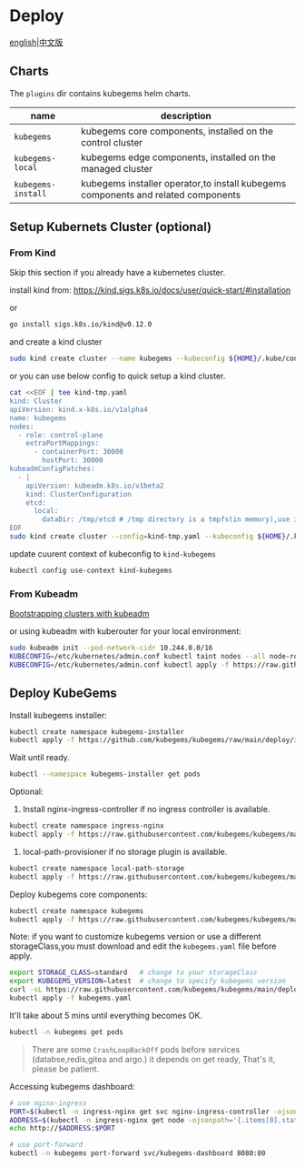 # Deploy

[english](README.md)|[中文版](README-zh.md)

## Charts

The `plugins` dir contains kubegems helm charts.

| name               | description                                                                       |
| ------------------ | --------------------------------------------------------------------------------- |
| `kubegems`         | kubegems core components, installed on the control cluster                        |
| `kubegems-local`   | kubegems edge components, installed on the managed cluster                        |
| `kubegems-install` | kubegems installer operator,to install kubegems components and related components |

## Setup Kubernets Cluster (optional)

### From Kind

Skip this section if you already have a kubernetes cluster.

install kind from: <https://kind.sigs.k8s.io/docs/user/quick-start/#installation>

or

```sh
go install sigs.k8s.io/kind@v0.12.0
```

and create a kind cluster

```sh
sudo kind create cluster --name kubegems --kubeconfig ${HOME}/.kube/config
```

or you can use below config to quick setup a kind cluster.

```sh
cat <<EOF | tee kind-tmp.yaml
kind: Cluster
apiVersion: kind.x-k8s.io/v1alpha4
name: kubegems
nodes:
  - role: control-plane
    extraPortMappings:
      - containerPort: 30000
        hostPort: 30000
kubeadmConfigPatches:
  - |
    apiVersion: kubeadm.k8s.io/v1beta2
    kind: ClusterConfiguration
    etcd:
      local:
        dataDir: /tmp/etcd # /tmp directory is a tmpfs(in memory),use it for speeding up etcd and lower disk IO.
EOF
sudo kind create cluster --config=kind-tmp.yaml --kubeconfig ${HOME}/.kube/config
```

update cuurent context of kubeconfig to `kind-kubegems`

```sh
kubectl config use-context kind-kubegems
```

### From Kubeadm

[Bootstrapping clusters with kubeadm](https://kubernetes.io/docs/setup/production-environment/tools/kubeadm/)

or using kubeadm with kuberouter for your local environment:

```sh
sudo kubeadm init --pod-network-cidr 10.244.0.0/16
KUBECONFIG=/etc/kubernetes/admin.conf kubectl taint nodes --all node-role.kubernetes.io/master-
KUBECONFIG=/etc/kubernetes/admin.conf kubectl apply -f https://raw.githubusercontent.com/cloudnativelabs/kube-router/master/daemonset/kubeadm-kuberouter.yaml
```

## Deploy KubeGems

Install kubegems installer:

```sh
kubectl create namespace kubegems-installer
kubectl apply -f https://github.com/kubegems/kubegems/raw/main/deploy/installer.yaml
```

Wait until ready.

```sh
kubectl --namespace kubegems-installer get pods
```

Optional:

1. Install nginx-ingress-controller if no ingress controller is available.

  ```sh
  kubectl create namespace ingress-nginx
  kubectl apply -f https://raw.githubusercontent.com/kubegems/kubegems/main/deploy/addon-nginx-ingress.yaml
  ```

1. local-path-provisioner if no storage plugin is available.

  ```sh
  kubectl create namespace local-path-storage
  kubectl apply -f https://raw.githubusercontent.com/kubegems/kubegems/main/deploy/addon-local-path-provisioner.yaml
  ```

Deploy kubegems core components:

```sh
kubectl create namespace kubegems
kubectl apply -f https://raw.githubusercontent.com/kubegems/kubegems/main/deploy/kubegems.yaml
```

Note: if you want to customize kubegems version or use a different storageClass,you must download and edit the `kubegems.yaml` file before apply.

```sh
export STORAGE_CLASS=standard   # change to your storageClass
export KUBEGEMS_VERSION=latest  # change to specify kubegems version
curl -sL https://raw.githubusercontent.com/kubegems/kubegems/main/deploy/kubegems.yaml | sed -e "s/local-path/${STORAGE_CLASS}/g" -e "s/main/${KUBEGEMS_VERSION}/g" > kubegems.yaml
kubectl apply -f kubegems.yaml
```

It'll take about 5 mins until everything becomes OK.

```sh
kubectl -n kubegems get pods
```

> There are some `CrashLoopBackOff` pods before services (databse,redis,gitea and argo.) it depends on get ready, That's it, please be patient.

Accessing kubegems dashboard:

```sh
# use nginx-ingress
PORT=$(kubectl -n ingress-nginx get svc nginx-ingress-controller -ojsonpath='{.spec.ports[0].nodePort}')
ADDRESS=$(kubectl -n ingress-nginx get node -ojsonpath='{.items[0].status.addresses[0].address}')
echo http://$ADDRESS:$PORT
```

```sh
# use port-forward
kubectl -n kubegems port-forward svc/kubegems-dashboard 8080:80
```
